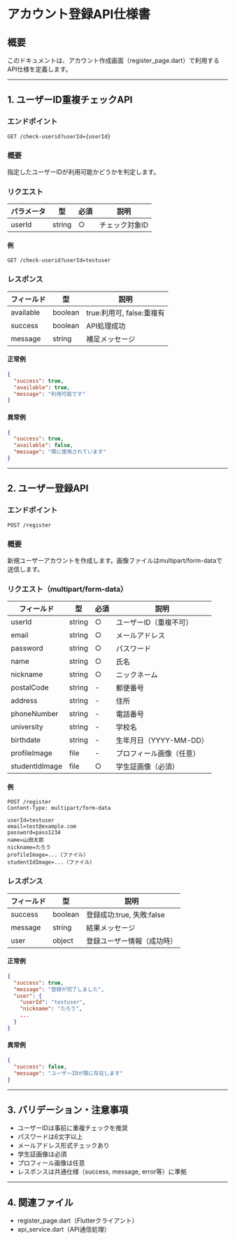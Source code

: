 # アカウント登録API仕様書

## 概要
このドキュメントは、アカウント作成画面（register_page.dart）で利用するAPI仕様を定義します。

---

## 1. ユーザーID重複チェックAPI

### エンドポイント
```
GET /check-userid?userId={userId}
```

### 概要
指定したユーザーIDが利用可能かどうかを判定します。

### リクエスト
| パラメータ | 型     | 必須 | 説明           |
|------------|--------|------|----------------|
| userId     | string | ○    | チェック対象ID |

#### 例
```
GET /check-userid?userId=testuser
```

### レスポンス
| フィールド   | 型      | 説明                       |
|-------------|---------|----------------------------|
| available   | boolean | true:利用可, false:重複有  |
| success     | boolean | API処理成功                 |
| message     | string  | 補足メッセージ              |

#### 正常例
```json
{
  "success": true,
  "available": true,
  "message": "利用可能です"
}
```

#### 異常例
```json
{
  "success": true,
  "available": false,
  "message": "既に使用されています"
}
```

---

## 2. ユーザー登録API

### エンドポイント
```
POST /register
```

### 概要
新規ユーザーアカウントを作成します。画像ファイルはmultipart/form-dataで送信します。

### リクエスト（multipart/form-data）
| フィールド         | 型      | 必須 | 説明                       |
|--------------------|---------|------|----------------------------|
| userId             | string  | ○    | ユーザーID（重複不可）     |
| email              | string  | ○    | メールアドレス             |
| password           | string  | ○    | パスワード                 |
| name               | string  | ○    | 氏名                       |
| nickname           | string  | ○    | ニックネーム               |
| postalCode         | string  | -    | 郵便番号                   |
| address            | string  | -    | 住所                       |
| phoneNumber        | string  | -    | 電話番号                   |
| university         | string  | -    | 学校名                     |
| birthdate          | string  | -    | 生年月日（YYYY-MM-DD）     |
| profileImage       | file    | -    | プロフィール画像（任意）   |
| studentIdImage     | file    | ○    | 学生証画像（必須）         |

#### 例
```
POST /register
Content-Type: multipart/form-data

userId=testuser
email=test@example.com
password=pass1234
name=山田太郎
nickname=たろう
profileImage=...（ファイル）
studentIdImage=...（ファイル）
```

### レスポンス
| フィールド   | 型      | 説明                       |
|-------------|---------|----------------------------|
| success     | boolean | 登録成功:true, 失敗:false  |
| message     | string  | 結果メッセージ              |
| user        | object  | 登録ユーザー情報（成功時）  |

#### 正常例
```json
{
  "success": true,
  "message": "登録が完了しました",
  "user": {
    "userId": "testuser",
    "nickname": "たろう",
    ...
  }
}
```

#### 異常例
```json
{
  "success": false,
  "message": "ユーザーIDが既に存在します"
}
```

---

## 3. バリデーション・注意事項
- ユーザーIDは事前に重複チェックを推奨
- パスワードは6文字以上
- メールアドレス形式チェックあり
- 学生証画像は必須
- プロフィール画像は任意
- レスポンスは共通仕様（success, message, error等）に準拠

---

## 4. 関連ファイル
- register_page.dart（Flutterクライアント）
- api_service.dart（API通信処理） 